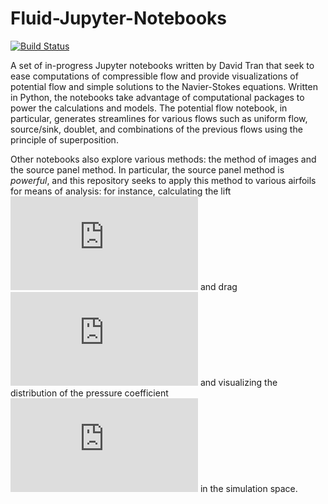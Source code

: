 # Fluid-Jupyter-Notebooks
[![Build Status](https://travis-ci.com/davidt964/Fluid-Jupyter-Notebooks.svg?branch=main)](https://travis-ci.com/davidt964/Fluid-Jupyter-Notebooks)

A set of in-progress Jupyter notebooks written by David Tran that seek to ease computations of compressible flow and provide visualizations of potential flow and simple solutions to the Navier-Stokes equations. Written in Python, the notebooks take advantage of computational packages to power the calculations and models. The potential flow notebook, in particular, generates streamlines for various flows such as uniform flow, source/sink, doublet, and combinations of the previous flows using the principle of superposition.

Other notebooks also explore various methods: the method of images and the source panel method. In particular, the source panel method is *powerful*, and this repository seeks to apply this method to various airfoils for means of analysis: for instance, calculating the lift ![equation](https://latex.codecogs.com/gif.latex?L) and drag ![equation](https://latex.codecogs.com/gif.latex?L) and visualizing the distribution of the pressure coefficient ![equation](https://latex.codecogs.com/gif.latex?C_p) in the simulation space.
